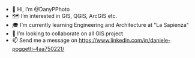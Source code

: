- 👋 Hi, I’m @DanyPPhoto
- 🗺️ I’m interested in GIS, QGIS, ArcGIS etc. 
- 🎓 I’m currently learning Engineering and Architecture at "La Sapienza"
- 🚧 I’m looking to collaborate on all GIS project 
- 📫 Send me a message on https://www.linkedin.com/in/daniele-poggetti-4aa750221/

<!---
DanyPPhoto/DanyPPhoto is a ✨ special ✨ repository because its `README.md` (this file) appears on your GitHub profile.
You can click the Preview link to take a look at your changes.
--->
